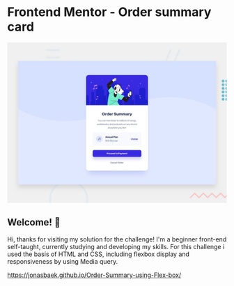 # Frontend Mentor - Order summary card

![Design preview for the Order summary card coding challenge](./design/desktop-preview.jpg)

## Welcome! 👋

Hi, thanks for visiting my solution for the challenge! I'm a beginner front-end self-taught, currently studying and developing my skills.
For this challenge i used the basis of HTML and CSS, including flexbox display and responsiveness by using Media query.

https://jonasbaek.github.io/Order-Summary-using-Flex-box/
